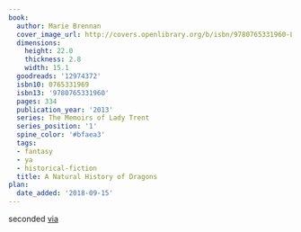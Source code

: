 ```yaml
---
book:
  author: Marie Brennan
  cover_image_url: http://covers.openlibrary.org/b/isbn/9780765331960-L.jpg
  dimensions:
    height: 22.0
    thickness: 2.8
    width: 15.1
  goodreads: '12974372'
  isbn10: 0765331969
  isbn13: '9780765331960'
  pages: 334
  publication_year: '2013'
  series: The Memoirs of Lady Trent
  series_position: '1'
  spine_color: '#bfaea3'
  tags:
  - fantasy
  - ya
  - historical-fiction
  title: A Natural History of Dragons
plan:
  date_added: '2018-09-15'
---
```


seconded [via](https://www.reddit.com/r/Fantasy/comments/hazt57/oddly_specific_fantasy_recommendation_requests/fv67p9o/)
